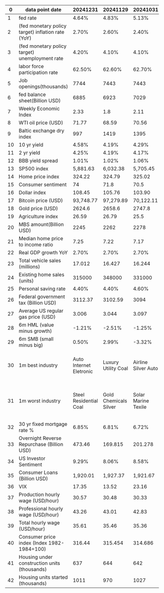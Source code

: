 | 0  | data point date                                   | 20241231                | 20241129              | 20241031            | 20240930                 | 20240830                         | 20240731                | 20240630                   | 20240531             | 20240430                    | 20240329                    | 20240229                           | 20240131            | 20231229                           | 20231130                     | 20231031                   | 20230929             | 20230831                            | 20230731                                   | 20230630                       | 20230531                           | 20230428                                            | 20230331                        | 20230228                  | 20230131                 | 20221231                      | 20221130                       | 20221031                       | 20220930               | 20220831                       | 20220729                 | 20220630                           | 20220531                                     | 20220429                                           |
|----|---------------------------------------------------|-------------------------|-----------------------|---------------------|--------------------------|----------------------------------|-------------------------|----------------------------|----------------------|-----------------------------|-----------------------------|------------------------------------|---------------------|------------------------------------|------------------------------|----------------------------|----------------------|-------------------------------------|--------------------------------------------|--------------------------------|------------------------------------|-----------------------------------------------------|---------------------------------|---------------------------|--------------------------|-------------------------------|--------------------------------|--------------------------------|------------------------|--------------------------------|--------------------------|------------------------------------|----------------------------------------------|----------------------------------------------------|
| 1  | fed rate                                          | 4.64%                   | 4.83%                 | 5.13%               | 5.33%                    | 5.33%                            | 5.33%                   | 5.33%                      | 5.33%                | 5.33%                       | 5.33%                       | 5.33%                              | 5.33%               | 5.33%                              | 5.33%                        | 5.33%                      | 5.33%                | 5.12%                               | 5.08%                                      | 5.06%                          | 4.83%                              | 4.65%                                               | 4.57%                           | 4.33%                     | 4.10%                    | 3.78%                         | 3.08%                          | 2.56%                          | 2.33%                  | 2.33%                          | 1.21%                    | 0.77%                              | 0.33%                                        | 0.20%                                              |
| 2  | (fed monetary policy target) inflation rate (YoY) | 2.70%                   | 2.60%                 | 2.40%               | 2.50%                    | 2.90%                            | 3.00%                   | 3.30%                      | 3.40%                | 3.50%                       | 3.20%                       | 3.10%                              | 3.40%               | 3.10%                              | 3.20%                        | 3.70%                      | 3.70%                | 3.20%                               | 3.00%                                      | 4.00%                          | 4.90%                              | 5.00%                                               | 6.00%                           | 6.40%                     | 6.50%                    | 7.10%                         | 7.70%                          | 8.20%                          | 8.30%                  | 8.50%                          | 9.10%                    | 8.60%                              | 8.30%                                        | 8.50%                                              |
| 3  | (fed monetary policy target) unemployment rate    | 4.20%                   | 4.10%                 | 4.10%               | 4.20%                    | 4.30%                            | 4.10%                   | 4.00%                      | 3.90%                | 3.80%                       | 3.90%                       | 3.70%                              | 3.70%               | 3.70%                              | 3.90%                        | 3.80%                      | 3.80%                | 3.50%                               | 3.60%                                      | 3.70%                          | 3.40%                              | 3.50%                                               | 3.60%                           | 3.40%                     | 3.50%                    | 3.70%                         | 3.70%                          | 3.50%                          | 3.70%                  | 3.50%                          | 3.60%                    | 3.60%                              | 3.60%                                        | 3.60%                                              |
| 4  | labor force participation rate                    | 62.50%                  | 62.60%                | 62.70%              | 62.70%                   | 62.70%                           | 62.60%                  | 62.50%                     | 62.70%               | 62.70%                      | 62.50%                      | 62.50%                             | 62.50%              | 62.80%                             | 62.70%                       | 62.80%                     | 62.80%               | 62.60%                              | 62.60%                                     | 62.60%                         | 62.60%                             | 62.60%                                              | 62.50%                          | 62.40%                    | 62.30%                   | 62.10%                        | 62.20%                         | 62.30%                         | 62.40%                 | 62.10%                         | 62.20%                   | 62.30%                             | 62.20%                                       | 62.20%                                             |
| 5  | Job openings(thousands)                           | 7744                    | 7443                  | 7443                | 7673                     | 8184                             | 8184                    | 8059                       | 8488                 | 8488                        | 8863                        | 9026                               | 9026                | 8733                               | 9553                         | 9610                       | 8827                 | 8827                                | 9824                                       | 10103                          | 10103                              | 9931                                                | 10824                           | 11012                     | 10458                    | 10334                         | 10334                          | 10053                          | 11239                  | 11239                          | 11254                    | 11400                              | 11400                                        | 11855                                              |
| 6  | fed balance sheet(Billion USD)                    | 6885                    | 6923                  | 7029                | 7080                     | 7123                             | 7205                    | 7231                       | 7284                 | 7402                        | 7484                        | 7581                               | 7677                | 7712                               | 7810                         | 7907                       | 8002                 | 8139                                | 8243                                       | 8340                           | 8436                               | 8562                                                | 8705                            | 8382                      | 8470                     | 8551                          | 8621                           | 8723                           | 8795                   | 8851                           | 8890                     | 8913                               | 8914                                         | 8939                                               |
| 7  | Weekly Economic Index                             | 2.33                    | 1.8                   | 2.11                | 2.69                     | 2.27                             | 2.35                    | 2.53                       | 2.21                 | 1.9                         | 1.78                        | 1.97                               | 1.9                 | 2.92                               | 2.12                         | 2.36                       | 1.86                 | 1.94                                | 1.17                                       | 1.32                           | 1.17                               | 1.13                                                | 1.47                            | 1.16                      | 0.71                     | 1.42                          | 1.58                           | 2.17                           | 2.68                   | 2.85                           | 3.1                      | 2.62                               | 3.52                                         | 4.31                                               |
| 8  | WTI oil price (USD)                               | 71.77                   | 68.59                 | 70.56               | 68.34                    | 73.6                             | 78.37                   | 81.72                      | 77.27                | 79.17                       | 83.12                       | 78.32                              | 75.84               | 71.34                              | 75.64                        | 81.28                      | 90.97                | 83.56                               | 81.84                                      | 70.53                          | 67.84                              | 76.77                                               | 75.7                            | 76.86                     | 79.05                    | 80.51                         | 80.41                          | 86.07                          | 79.7                   | 88.99                          | 98.1                     | 106.01                             | 115.15                                       | 104.06                                             |
| 9  | Baltic exchange dry index                         | 997                     | 1419                  | 1395                | 2110                     | 1827                             | 1762                    | 2050                       | 1801                 | 1685                        | 1821                        | 2041                               | 1397                | 2094                               | 2937                         | 1502                       | 1716                 | 1094                                | 1110                                       | 1112                           | 1123                               | 1581                                                | 1389                            | 935                       | 681                      | 1515                          | 1355                           | 1534                           | 1757                   | 1017                           | 1895                     | 2186                               | 2571                                         | 2409                                               |
| 10 | 10 yr yield                                       | 4.58%                   | 4.19%                 | 4.29%               | 3.79%                    | 3.90%                            | 4.05%                   | 4.41%                      | 4.51%                | 4.63%                       | 4.21%                       | 4.26%                              | 3.92%               | 3.88%                              | 4.35%                        | 4.90%                      | 4.58%                | 4.10%                               | 3.96%                                      | 3.83%                          | 3.63%                              | 3.43%                                               | 3.47%                           | 3.93%                     | 3.51%                    | 3.80%                         | 3.62%                          | 4.07%                          | 3.83%                  | 3.17%                          | 2.66%                    | 3.01%                              | 2.85%                                        | 2.93%                                              |
| 11 | 2 yr yield                                        | 4.25%                   | 4.19%                 | 4.17%               | 3.65%                    | 3.92%                            | 4.28%                   | 4.76%                      | 4.88%                | 4.97%                       | 4.63%                       | 4.64%                              | 4.21%               | 4.25%                              | 4.70%                        | 5.08%                      | 5.05%                | 4.85%                               | 4.87%                                      | 4.89%                          | 4.40%                              | 4.02%                                               | 4.03%                           | 4.82%                     | 4.22%                    | 4.42%                         | 4.39%                          | 4.48%                          | 4.27%                  | 3.48%                          | 2.90%                    | 2.96%                              | 2.55%                                        | 2.72%                                              |
| 12 | BBB yield spread                                  | 1.01%                   | 1.02%                 | 1.06%               | 1.15%                    | 1.19%                            | 1.18%                   | 1.18%                      | 1.09%                | 1.14%                       | 1.15%                       | 1.22%                              | 1.23%               | 1.29%                              | 1.38%                        | 1.62%                      | 1.51%                | 1.51%                               | 1.48%                                      | 1.62%                          | 1.74%                              | 1.71%                                               | 1.80%                           | 1.59%                     | 1.55%                    | 1.71%                         | 1.76%                          | 2.03%                          | 2.07%                  | 1.82%                          | 1.94%                    | 1.97%                              | 1.76%                                        | 1.71%                                              |
| 13 | SP500 index                                       | 5,881.63                | 6,032.38              | 5,705.45            | 5,762.48                 | 5,648.40                         | 5,522.30                | 5,460.48                   | 5,277.51             | 5,018.39                    | 5,254.35                    | 5,096.27                           | 4,845.65            | 4,769.83                           | 4,567.80                     | 4,193.80                   | 4,288.12             | 4,507.66                            | 4,588.96                                   | 4450.38                        | 4179.83                            | 4168.48                                             | 4109.31                         | 3970.15                   | 4076.6                   | 3839.5                        | 4081.11                        | 3871.98                        | 3585.62                | 3955                           | 4130.29                  | 3785.38                            | 4132.15                                      | 4131.93                                            |
| 14 | Home price index                                  | 324.22                  | 324.79                | 325.02              | 325.78                   | 325.23                           | 323.48                  | 320.42                     | 316.64               | 312.18                      | 310.45                      | 310.66                             | 312.14              | 312.95                             | 312.31                       | 311.5                      | 310.15               | 308.25                              | 305.146                                    | 301.04                         | 297.08                             | 293.17                                              | 292.7                           | 294.68                    | 297.29                   | 298.99                        | 300.41                         | 303.75                         | 307.44                 | 308.18                         | 305.97                   | 300.84                             | 294.5                                        | 286.679                                            |
| 15 | Consumer sentiment                                | 74                      | 71.8                  | 70.5                | 70.1                     | 67.9                             | 66.4                    | 68.2                       | 69.1                 | 77.2                        | 79.4                        | 79.6                               | 78.8                | 69.7                               | 61.3                         | 63.8                       | 68.1                 | 69.5                                | 71.6                                       | 64.4                           | 59.2                               | 63.5                                                | 62                              | 67                        | 64.9                     | 59.7                          | 56.8                           | 59.9                           | 58.6                   | 58.2                           | 51.5                     | 50                                 | 50.2                                         | 59.4                                               |
| 16 | Dollar index                                      | 108.45                  | 105.76                | 103.90              | 100.76                   | 101.67                           | 104.06                  | 105.65                     | 104.62               | 105.56                      | 104.54                      | 104.13                             | 103.52              | 101.37                             | 103.55                       | 106.67                     | 106.16               | 103.62                              | 101.90                                     | 102.92                         | 104.23                             | 101.67                                              | 102.59                          | 104.98                    | 102.04                   | 103.49                        | 105.87                         | 111.61                         | 112.2                  | 108.72                         | 105.89                   | 104.71                             | 101.78                                       | 102.96                                             |
| 17 | Bitcoin price (USD)                               | 93,748.77               | 97,279.89             | 70,122.11           | 63,630.35                | 58,811.79                        | 64,910.06               | 62,622.64                  | 67,552.63            | 60,636.86                   | 69445.59                    | 61030.72                           | 42422.66            | 42187.65                           | 37740.97                     | 34599.6                    | 26933.19             | 26119.18                            | 29235.82                                   | 30429.6                        | 27053.65                           | 29335.27                                            | 28428.54                        | 23215.39                  | 23120.75                 | 16565.34                      | 17158.86                       | 20379.39                       | 19409.75               | 20202.49                       | 23847.56                 | 18880.86                           | 31852.37                                     | 37714.88                                           |
| 18 | Gold price (USD)                                  | 2624.6                  | 2658.6                | 2747.8              | 2632.6                   | 2502.4                           | 2448.4                  | 2323.8                     | 2327.2               | 2317.3                      | 2227.5                      | 2043.5                             | 2035                | 2063.1                             | 2035.9                       | 1984                       | 1847.9               | 1940                                | 1965.4                                     | 1919                           | 1963.2                             | 1981.9                                              | 1969.2                          | 1827                      | 1928.5                   | 1823.7                        | 1776.5                         | 1633.2                         | 1661.3                 | 1710.5                         | 1765.6                   | 1807.1                             | 1837.2                                       | 1924.5                                             |
| 19 | Agriculture index                                 | 26.59                   | 26.79                 | 25.5                | 26.09                    | 24.88                            | 23.74                   | 23.8                       | 25.13                | 23.84                       | 24.76                       | 22.18                              | 21.63               | 20.74                              | 22.28                        | 22.01                      | 21.39                | 21.74                               | 21.93                                      | 21.08                          | 20.46                              | 20.95                                               | 20.43                           | 20.19                     | 20.23                    | 20.15                         | 20.05                          | 19.84                          | 20.02                  | 20.63                          | 20.2                     | 20.38                              | 21.99                                        | 22.07                                              |
| 20 | MBS amount(Billion USD)                           | 2245                    | 2262                  | 2278                | 2282                     | 2299                             | 2332                    | 2336                       | 2354                 | 2384                        | 2388                        | 2414                               | 2428                | 2432                               | 2459                         | 2462                       | 2479                 | 2513                                | 2517                                       | 2538                           | 2570                               | 2575                                                | 2594                            | 2620                      | 2624                     | 2641                          | 2672                           | 2678                           | 2698                   | 2725                           | 2717                     | 2709                               | 2707                                         | 2715                                               |
| 21 | Median home price to income ratio                 | 7.25                    | 7.22                  | 7.17                | 7.18                     | 7.73                             | 7.71                    | 7.7                        | 7.68                 | 7.64                        | 7.61                        | 7.58                               | 7.57                | 7.56                               | 7.51                         | 7.47                       | 7.4                  | 7.75                                | 7.69                                       | 7.62                           | 7.58                               | 7.54                                                | 7.53                            | 7.58                      | 7.6                      | 7.6                           | 7.61                           | 7.68                           | 7.76                   | 8.16                           | 8.13                     | 8.02                               | 7.72                                         | 7.72                                               |
| 22 | Real GDP growth YoY                               | 2.70%                   | 2.70%                 | 2.70%               | 3.00%                    | 3.10%                            | 3.10%                   | 2.90%                      | 2.90%                | 3.00%                       | 3.10%                       | 3.10%                              | 3.10%               | 2.90%                              | 3.00%                        | 2.90%                      | 2.40%                | 2.50%                               | 2.60%                                      | 1.80%                          | 1,6%                               | 1.60%                                               | 0.90%                           | 0.90%                     | 1.00%                    | 1.90%                         | 1.90%                          | 1.80%                          | 1.80%                  | 1.70%                          | -0.90%                   | -1.60%                             | 3.50%                                        | 3.50%                                              |
| 23 | Total vehicle sales (millions)                    | 17.012                  | 16.427                | 16.244              | 15.711                   | 16.34                            | 15.73                   | 16.386                     | 16.266               | 16.028                      | 16.295                      | 15.483                             | 16.352              | 15.798                             | 15.97                        | 16.233                     | 15.547               | 16.254                              | 16.195                                     | 15.624                         | 16.453                             | 15.324                                              | 15.411                          | 16.205                    | 13.754                   | 14.645                        | 15.396                         | 14.057                         | 13.623                 | 13.801                         | 13.486                   | 13.168                             | 14.719                                       | 13.811                                             |
| 24 | Existing home sales (units)                       | 315000                  | 348000                | 331000              | 378000                   | 389000                           | 375000                  | 404000                     | 360000               | 324000                      | 271000                      | 234000                             | 297000              | 300000                             | 333000                       | 347000                     | 401000               | 372000                              | 434000                                     | 408000                         | 336000                             | 360000                                              | 271000                          | 231000                    | 327000                   | 326000                        | 371000                         | 428000                         | 476000                 | 453000                         | 526000                   | 498000                             | 464000                                       | 456000                                             |
| 25 | Personal saving rate                              | 4.40%                   | 4.40%                 | 4.60%               | 4.80%                    | 2.90%                            | 3.40%                   | 3.90%                      | 3.60%                | 3.20%                       | 3.60%                       | 3.80%                              | 3.70%               | 4.10%                              | 3.80%                        | 3.40%                      | 3.90%                | 3.50%                               | 4.30%                                      | 4.60%                          | 4.10%                              | 5.10%                                               | 4.60%                           | 4.70%                     | 3.40%                    | 2.40%                         | 3.10%                          | 3.10%                          | 3.50%                  | 5.00%                          | 5.10%                    | 5.40%                              | 4.40%                                        | 5.00%                                              |
| 26 | Federal government tax (Billion USD)              | 3112.37                 | 3102.59               | 3094                | 3094                     | 3075                             | 3026                    | 3026                       | 3029                 | 2846                        | 2846                        | 2812                               | 2803                | 2803                               | 2792                         | 2791                       | 2791                 | 2943                                | 2956                                       | 2956                           | 2593                               | 3209                                                | 3209                            | 3220                      | 3212                     | 3212                          | 3208                           | 3206                           | 3206                   | 2975                           | 2913                     | 2913                               | 2828                                         | 2828                                               |
| 27 | Average US regular gas price (USD)                | 3.006                   | 3.044                 | 3.097               | 3.185                    | 3.313                            | 3.484                   | 3.438                      | 3.577                | 3.653                       | 3.523                       | 3.249                              | 3.095               | 3.116                              | 3.238                        | 3.473                      | 3.837                | 3.813                               | 3.596                                      | 3.571                          | 3.571                              | 3.656                                               | 3.421                           | 3.342                     | 3.489                    | 3.09                          | 3.53                           | 3.769                          | 3.711                  | 3.827                          | 4.33                     | 4.872                              | 5.01                                         | 4.1                                                |
| 28 | 6m HML (value minus growth)                       | -1.21%                  | -2.51%                | -1.25%              | 1.96%                    | 4.91%                            | -1.16%                  | -8.97%                     | -5.81%               | -6.88%                      | -9.10%                      | -7.89%                             | -0.52%              | 2.14%                              | 1.94%                        | -2.05%                     | -3.64%               | -9.53%                              | -6.79%                                     | -9.87%                         | -10.65%                            | -5.11%                                              | 2.15%                           | 5.07%                     | 2.78%                    | 0.69%                         | 0.50%                          | 4.46%                          | 2.28%                  | 3.40%                          | 3.71%                    | 14.20%                             | 17.20%                                       | 17.20%                                             |
| 29 | 6m SMB (small minus big)                          | 0.50%                   | 2.99%                 | -3.32%              | -5.35%                   | -3.24%                           | 0.30%                   | -14.73%                    | -0.95%               | -0.68%                      | -3.62%                      | -4.60%                             | -6.90%              | 1.77%                              | -5.88%                       | -8.18%                     | -4.78%               | -13.34%                             | -9.02%                                     | -7.02%                         | -8.72%                             | -10.95%                                             | -5.83%                          | 1.44%                     | 2.35%                    | 1.43%                         | 2.48%                          | 4.15%                          | 1.14%                  | -0.54%                         | 2.92%                    | -3.11%                             | -3.42%                                       | -3.42%                                             |
| 30 | 1m best industry                                  | Auto Internet Eletronic | Luxury Utility Coal   | Airline Silver Auto | Utilities Uranium Copper | Utility Health Infor Insurance   | Residental Metal Lumber | Consumer Electronics REIT; | Solar Shell Utility; | Marine Utility Airport;     | Silver Copper Aluminum;     | Semiconductor Utilities Truckingl; | Uranium Shell Coal; | Pharma Alumimum Department Stores; | Airport Real Estate Airport; | Uranium Footwear Gold;     | Coal Uranium;        | Uranium Utility Coal;               | Oil Edu Copper;                            | Lumber Auto Department Stores; | Semiconductor Internet;            | Shell Residential Construction Medical Instruments; | Shell Silver Gold Internet;     | Marine Metal Gambling;    | Mortgage Travel Auto;    | Oil Residential Metal;        | Metals Copper Aluminum；       | Oil Coal Department Stores;    | Silver Medal Gold;     | Thermal Coal Uranium Oil;      | Solar Lumber Rental;     | real estate service biotech solar; | Oil Solar Marine Paper Telecom;              | Coal Oil and Gas Drilling E&P Agricultural Input;  |
| 31 | 1m worst industry                                 | Steel Residential Coal  | Gold Chemicals Silver | Solar Marine Texile | Biotech Medical Oil      | Coal Mortgage finance Oil Pharma | Semi Alumium Airline    | Silver Pharma  Solar;      | Health Pharma Paper; | Lumber Recreation Trucking; | Electronics Footwear Texile | Gold Coal Broadcasting;            | Auto Silver Solar;  | Shell Insurance Electronic Gaming; | Oil Oil&Gas Pharma;          | Real Estate Solar Airport; | Solar Pharma Silver; | RV Department Store Pharma Retails; | Airline Medical Distribution Medical Care; | Precious Metal Silve Pharma;   | Footwear Coal Agricultural Inputs; | Oil Auto Solar;                                     | Reit Department store Aluminum; | Gold Silver Broadcasting; | Utility Drug Healthplan; | Department Stores Solar Auto; | Auto Utilities Conglomerates； | Internet Auto Internet Retail; | Freight REIT Aluminum; | Semiconductor Mortgage Silver; | Real Estate Metals Gold; | Copper Steel Travel;               | Discount stores REIT Travel Silver Software; | Solar Electronic Gaming Software Application;      |
| 32 | 30 yr fixed mortgage rate %                       | 6.85%                   | 6.81%                 | 6.72%               | 6.08%                    | 6.35%                            | 6.78%                   | 6.86%                      | 7.03%                | 7.17%                       | 6.79%                       | 6.90%                              | 6.69%               | 6.61%                              | 7.22%                        | 7.79%                      | 7.31%                | 7.18%                               | 6.81%                                      | 6.71%                          | 6.57%                              | 6.43%                                               | 6.32%                           | 6.50%                     | 6.13%                    | 6.42%                         | 6.58%                          | 7.08%                          | 6.70%                  | 5.55%                          | 5.30%                    | 5.70%                              | 5.09%                                        | 5.10%                                              |
| 33 | Overnight Reverse Repurchase (Billion USD)        | 473.46                  | 169.815               | 201.278             | 465.638                  | 433.12                           | 413.2                   | 664.57                     | 439.8                | 438                         | 594                         | 502                                | 615                 | 1018                               | 888                          | 1137                       | 1557                 | 1651                                | 1821                                       | 2034                           | 2254                               | 2325                                                | 2375                            | 2188                      | 2061                     | 2554                          | 2115                           | 2275                           | 2425                   | 2251                           | 2300                     | 2329                               | 1978                                         | 1906                                               |
| 34 | US Investor Sentiment                             | 9.29%                   | 8.06%                 | 8.58%               | 25.94%                   | 24.19%                           | 11.44%                  | 16.14%                     | 12.33%               | -1.80%                      | 27.55%                      | 18.07%                             | 13.17%              | 21.27%                             | 29.19%                       | -13.90%                    | -13.15%              | -3.66%                              | 20.79%                                     | 14.46%                         | -12.31%                            | -14.37%                                             | -27.93%                         | -16.94%                   | -8.31%                   | -21.13%                       | -11.37%                        | -19.08%                        | -40.86%                | -14.86%                        | -12.38%                  | -23.92%                            | -5.04%                                       | -42.92%                                            |
| 35 | Consumer Loans (Billion USD)                      | 1,920.01                | 1,927.37              | 1,921.67            | 1,920.71                 | 1,915.96                         | 1,913.92                | 1,914.61                   | 1,909.80             | 1,910.00                    | 1,911.35                    | 1,901.30                           | 1,898.41            | 1,901.83                           | 1,902.56                     | 1,900.45                   | 1,890.45             | 1,884.28                            | 1,891.81                                   | 1,888.73                       | 1,881.59                           | 1,868.33                                            | 1,856.29                        | 1,841.00                  | 1,833.00                 | 1,828.00                      | 1823                           | 1804                           | 1789                   | 1778                           | 1763                     | 1745                               | 1730                                         | 1709                                               |
| 36 | VIX                                               | 17.35                   | 13.52                 | 23.16               | 16.73                    | 14.95                            | 16.29                   | 12.44                      | 12.92                | 15.39                       | 13.01                       | 13.4                               | 14.35               | 12.44                              | 12.85                        | 18.09                      | 17.07                | 13.54                               | 13.63                                      | 13.38                          | 17.63                              | 15.78                                               | 18.7                            | 20.62                     | 19.35                    | 21.67                         | 20.58                          | 21.89                          | 25.88                  | 31.62                          | 25.87                    | 21.33                              | 28.71                                        | 26.19                                              |
| 37 | Production hourly wage (USD/hour)                 | 30.57                   | 30.48                 | 30.33               | 30.27                    | 30.14                            | 30.05                   | 29.99                      | 29.83                | 29.79                       | 29.71                       | 29.66                              | 29.42               | 29.3                               | 29.19                        | 29.06                      | 29                   | 28.96                               | 28.83                                      | 28.75                          | 28.62                              | 28.5                                                | 28.42                           | 28.26                     | 28.07                    | 28.07                         | 28.01                          | 27.89                          | 27.78                  | 27.67                          | 27.57                    | 27.45                              | 27.32                                        | 27.18                                              |
| 38 | Professional hourly wage (USD/hour)               | 43.26                   | 43.01                 | 42.83               | 42.44                    | 42.29                            | 42.23                   | 42.01                      | 41.82                | 41.68                       | 41.53                       | 41.56                              | 41.29               | 41.03                              | 40.94                        | 40.67                      | 40.54                | 40.61                               | 40.37                                      | 40.25                          | 40.2                               | 39.95                                               | 39.76                           | 39.64                     | 39.52                    | 39.52                         | 39.43                          | 39.22                          | 39.02                  | 38.91                          | 38.85                    | 38.64                              | 38.6                                         | 38.53                                              |
| 39 | Total hourly wage (USD/hour)                      | 35.61                   | 35.46                 | 35.36               | 35.21                    | 35.07                            | 35                      | 34.91                      | 34.75                | 34.69                       | 34.57                       | 34.55                              | 34.27               | 34.1                               | 34                           | 33.88                      | 33.82                | 33.74                               | 33.58                                      | 33.44                          | 33.36                              | 33.18                                               | 33.09                           | 33.03                     | 32.82                    | 32.82                         | 32.73                          | 32.6                           | 32.49                  | 32.36                          | 32.27                    | 32.11                              | 31.98                                        | 31.86                                              |
| 40 | Consumer price index (Index 1982-1984=100)        | 316.44                  | 315.454               | 314.686             | 314.121                  | 313.534                          | 313.049                 | 314.22                     | 313.2                | 312.23                      | 311.05                      | 309.68                             | 308.85              | 307.92                             | 307.62                       | 307.48                     | 306.26               | 304.348                             | 303.841                                    | 303.294                        | 302.918                            | 301.808                                             | 301.648                         | 300.536                   | 298.112                  | 298.349                       | 298.062                        | 296.761                        | 295.62                 | 295.271                        | 295.328                  | 291.474                            | 288.663                                      | 287.708                                            |
| 41 | Housing under construction units (thousands)      | 637                     | 644                   | 642                 | 642                      | 653                              | 668                     | 679                        | 682                  | 689                         | 683                         | 680                                | 671                 | 680                                | 669                          | 674                        | 676                  | 678                                 | 688                                        | 695                            | 698                                | 716                                                 | 734                             | 752                       | 769                      | 769                           | 767                            | 784                            | 793                    | 808                            | 815                      | 827                                | 828                                          | 828                                                |
| 42 | Housing units started (thousands)                 | 1011                    | 970                   | 1027                | 992                      | 851                              | 980                     | 982                        | 1031                 | 1022                        | 1129                        | 1004                               | 1027                | 1143                               | 970                          | 963                        | 941                  | 983                                 | 935                                        | 997                            | 846                                | 861                                                 | 830                             | 841                       | 909                      | 909                           | 817                            | 859                            | 893                    | 923                            | 900                      | 1013                               | 1073                                         | 1173                                               |

